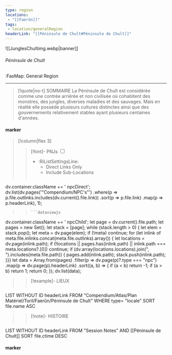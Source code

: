 ```yaml
---
type: region
locations:
 - "[[Faerûn]]"
tags:
 - location/generalRegion
headerLink: "[[Péninsule de Chult#Péninsule de Chult]]"
---
```


![[JunglesChultimg.webp|banner]]
###### Péninsule de Chult
<span class="sub2">:FasMap: General Region</span>
___

> [!quote|no-t] SOMMAIRE
>La Péninsule de Chult est considérée comme une contrée arriérée et non civilisée où cohabitent des monstres, des jungles, diverses maladies et des sauvages. Mais en réalité elle possède plusieurs cultures distinctes ainsi que des gouvernements relativement stables ayant plusieurs centaines d'années.

#### marker
> [!column|flex 3]
> > [!hint]-  PNJs
> > <input type="checkbox" id="npc"/><ul class="sortMenu"><li class="sortIcon">:RiListSettingsLine:<ul class="dropdown npcedit"><li><label for="npc" class="directLabel active">Direct Links Only</label></li><li><label for="npc" class="childLabel">Include Sub-Locations</label></li></ul></li></ul>
> >```dataviewjs
dv.container.className += ' npcDirect';
dv.list(dv.pages('"Compendium/NPC\'s"')
 .where(p => p.file.outlinks.includes(dv.current().file.link))
.sort(p => p.file.link)
.map(p => p.headerLink), 1);
>>```
>>```dataviewjs
dv.container.className += ' npcChild';
let page = dv.current().file.path;
let pages = new Set();
let stack = [page];
while (stack.length > 0) {
let elem = stack.pop();
let meta = dv.page(elem);
if (!meta) continue;
for (let inlink of meta.file.inlinks.concat(meta.file.outlinks).array()) {
let locations = dv.page(inlink.path);
if (!locations || pages.has(inlink.path) || inlink.path === meta.locations?.[0]) continue;
 if (dv.array(locations.locations).join(", ").includes(meta.file.path)) {
 pages.add(inlink.path);
 stack.push(inlink.path);
}}}
let data = Array.from(pages)
.filter(p => dv.page(p)?.type === "npc")
.map(p => dv.page(p).headerLink)
.sort((a, b) => {
if (a < b) return -1;
if (a > b) return 1;
return 0;
});
dv.list(data);
> 
>> [!example]- LIEUX
>>```dataview
LIST WITHOUT ID headerLink
FROM "Compendium/Atlas/Plan Matériel/Toril/Faerûn/Péninsule de Chult"
WHERE type= "locale"
SORT file.name ASC
>
>> [!note]- HISTOIRE
>>```dataview
LIST WITHOUT ID headerLink
FROM "Session Notes" AND [[Péninsule de Chult]]
SORT file.ctime DESC
#### marker